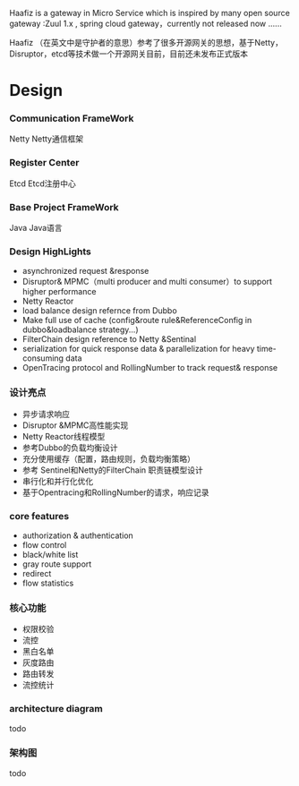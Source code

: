 Haafiz is a gateway in Micro Service which is inspired by many open source gateway :Zuul 1.x , spring cloud gateway，currently not released now ......

Haafiz （在英文中是守护者的意思）参考了很多开源网关的思想，基于Netty，Disruptor，etcd等技术做一个开源网关目前，目前还未发布正式版本
# Design
### Communication FrameWork
Netty
Netty通信框架

### Register Center 
Etcd
Etcd注册中心

### Base Project FrameWork
Java
Java语言

### Design HighLights
- asynchronized request &response
- Disruptor& MPMC（multi producer and multi consumer）to support higher performance
- Netty Reactor
- load balance design refernce from Dubbo
- Make full use of cache (config&route rule&ReferenceConfig in dubbo&loadbalance strategy...)
- FilterChain design reference to Netty &Sentinal
- serialization for quick response data & parallelization for heavy time-consuming data
- OpenTracing protocol and RollingNumber to track request& response
### 设计亮点
- 异步请求响应
- Disruptor &MPMC高性能实现
- Netty Reactor线程模型
- 参考Dubbo的负载均衡设计
- 充分使用缓存（配置，路由规则，负载均衡策略）
- 参考 Sentinel和Netty的FilterChain 职责链模型设计
- 串行化和并行化优化
- 基于Opentracing和RollingNumber的请求，响应记录
### core features
- authorization & authentication
- flow control
- black/white list 
- gray route support
- redirect 
- flow statistics

### 核心功能
- 权限校验
- 流控
- 黑白名单
- 灰度路由
- 路由转发
- 流控统计

### architecture diagram
todo
### 架构图
todo
